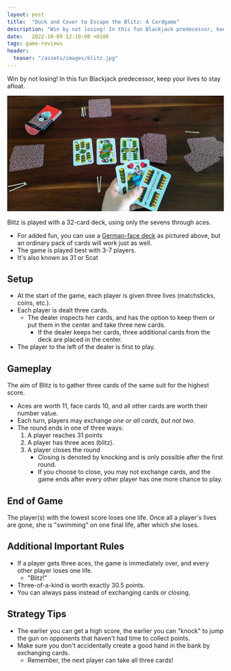 ```yaml
---
layout: post
title:  "Duck and Cover to Escape the Blitz: A Cardgame"
description: "Win by not losing! In this fun Blackjack predecessor, keep your lives to stay afloat."
date:   2022-10-09 12:10:00 +0100
tags: game-reviews
header:
  teaser: "/assets/images/blitz.jpg"
---
```

Win by not losing! In this fun Blackjack predecessor, keep your lives to stay afloat.

![](/assets/images/blitz.jpg)

Blitz is played with a 32-card deck, using only the sevens through aces.
- For added fun, you can use a [German-face deck](https://www.piatnik.com/spiele/spielkarten/regionale-karten/doppeldeutsche-blitz-36-blatt) as pictured above, but an ordinary pack of cards will work just as well.
- The game is played best with 3-7 players.  
- It's also known as 31 or Scat

## Setup
- At the start of the game, each player is given three lives (matchsticks, coins, etc.).  
- Each player is dealt three cards.
  - The dealer inspects her cards, and has the option to keep them or put them in the center and take three new cards.
    - If the dealer keeps her cards, three additional cards from the deck are placed in the center.
- The player to the left of the dealer is first to play.

## Gameplay
The aim of Blitz is to gather three cards of the same suit for the highest score.
- Aces are worth 11, face cards 10, and all other cards are worth their number value.
- Each turn, players may exchange *one or all cards, but not two*.
- The round ends in one of three ways:
  1. A player reaches 31 points
  2. A player has three aces (blitz).
  3. A player closes the round 
     - Closing is denoted by knocking and is only possible after the first round.
     - If you choose to close, you may not exchange cards, and the game ends after every other player has one more chance to play.

## End of Game
The player(s) with the lowest score loses one life. Once all a player's lives are gone, she is "swimming" on one final life, after which she loses.

## Additional Important Rules
- If a player gets three aces, the game is immediately over, and every other player loses one life.
  - "Blitz!"
- Three-of-a-kind is worth exactly 30.5 points.
- You can always pass instead of exchanging cards or closing.

## Strategy Tips
- The earlier you can get a high score, the earlier you can "knock" to jump the gun on opponents that haven't had time to collect points.
- Make sure you don't accidentally create a good hand in the bank by exchanging cards.
  - Remember, the next player can take all three cards!


